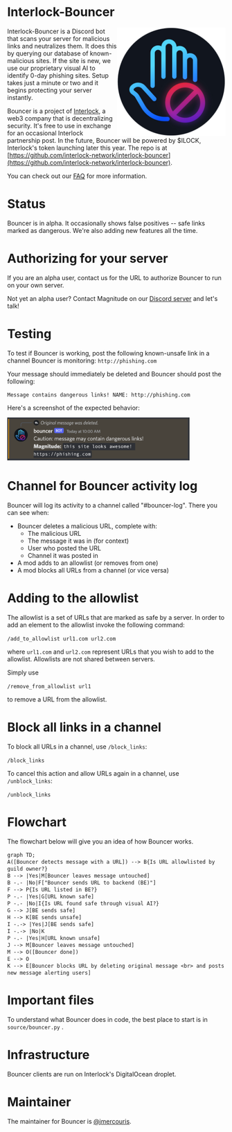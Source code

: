 <!-- @format -->

# Interlock-Bouncer

<img src="docs/bouncer-dark.png" align="right" width="250" height="250"/>

Interlock-Bouncer is a Discord bot that scans your server for
malicious links and neutralizes them. It does this by querying our
database of known-malicious sites. If the site is new, we use our
proprietary visual AI to identify 0-day phishing sites. Setup takes
just a minute or two and it begins protecting your server instantly.

Bouncer is a project of [Interlock](https://www.interlock.network/), a web3 company that is
decentralizing security. It's free to use in exchange for an
occasional Interlock partnership post. In the future,
Bouncer will be powered by $ILOCK, Interlock's token
launching later this year. The repo is at
[https://github.com/interlock-network/interlock-bouncer](https://github.com/interlock-network/interlock-bouncer).

You can check out our [FAQ](https://interlock-network.github.io/interlock-bouncer/) for more information.

# Status

Bouncer is in alpha. It occasionally shows false positives -- safe links marked as dangerous.
We're also adding new features all the time.

# Authorizing for your server

If you are an alpha user, contact us for the URL to authorize Bouncer to run on your own server.

Not yet an alpha user? Contact Magnitude on our [Discord server](https://discord.gg/ezraXYD8) and let's talk!

# Testing

To test if Bouncer is working, post the following
known-unsafe link in a channel Bouncer is monitoring:
`http://phishing.com`

Your message should immediately be deleted and Bouncer should post the following:

```
Message contains dangerous links! NAME: http://phishing.com
```

Here's a screenshot of the expected behavior:

<img width="421" alt="Interlock-Bouncer reacting to a malicious link" src="docs/screenshot.png">

# Channel for Bouncer activity log

Bouncer will log its activity to a channel called "#bouncer-log". There you can see when:

- Bouncer deletes a malicious URL, complete with:
  - The malicious URL
  - The message it was in (for context)
  - User who posted the URL
  - Channel it was posted in
- A mod adds to an allowlist (or removes from one)
- A mod blocks all URLs from a channel (or vice versa)

# Adding to the allowlist

The allowlist is a set of URLs that are marked as safe by a server. In
order to add an element to the allowlist invoke the following command:

`/add_to_allowlist url1.com url2.com`

where `url1.com` and `url2.com` represent URLs that you wish to add to
the allowlist. Allowlists are not shared between servers.

Simply use

`/remove_from_allowlist url1`

to remove a URL from the allowlist.

# Block all links in a channel

To block all URLs in a channel, use `/block_links`:

`/block_links`

To cancel this action and allow URLs again in a channel, use `/unblock_links`:

`/unblock_links`

# Flowchart

The flowchart below will give you an idea of how Bouncer works.

```mermaid
graph TD;
A([Bouncer detects message with a URL]) --> B{Is URL allowlisted by guild owner?}
B --> |Yes|M[Bouncer leaves message untouched]
B -.- |No|F["Bouncer sends URL to backend (BE)"]
F --> P{Is URL listed in BE?}
P -.- |Yes|G[URL known safe]
P -.- |No|I{Is URL found safe through visual AI?}
G --> J[BE sends safe]
H --> K[BE sends unsafe]
I -.-> |Yes|J[BE sends safe]
I -.-> |No|K
P -.- |Yes|H[URL known unsafe]
J --> M[Bouncer leaves message untouched]
M --> O([Bouncer done])
E --> O
K --> E[Bouncer blocks URL by deleting original message <br> and posts new message alerting users]
```

# Important files

To understand what Bouncer does in code, the best place to start is in `source/bouncer.py` .

# Infrastructure

Bouncer clients are run on Interlock's DigitalOcean droplet.

# Maintainer

The maintainer for Bouncer is [@jmercouris](https://github.com/jmercouris).

